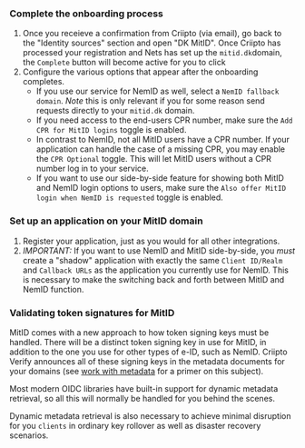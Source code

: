 ### Complete the onboarding process
1. Once you receieve a confirmation from Criipto (via email), go back to the "Identity sources" section and open "DK MitID". Once Criipto has processed your registration and Nets has set up the `mitid.dk`domain, the `Complete` button will become active for you to click
2. Configure the various options that appear after the onboarding completes.
    - If you use our service for NemID as well, select a `NemID fallback domain`. *Note* this is only relevant if you for some reason send requests directly to your `mitid.dk` domain. 
    - If you need access to the end-users CPR number, make sure the `Add CPR for MitID logins` toggle is enabled.
    - In contrast to NemID, not all MitID users have a CPR number. If your application can handle the case of a missing CPR, you may enable the `CPR Optional` toggle. This will let MitID users without a CPR number log in to your service.
    - If you want to use our side-by-side feature for showing both MitID and NemID login options to users, make sure the `Also offer MitID login when NemID is requested` toggle is enabled.

### Set up an application on your MitID domain
 1. Register your application, just as you would for all other integrations. 
 2. *IMPORTANT:* If you want to use NemID and MitID side-by-side, you *must* create a "shadow" application with exactly the same `Client ID/Realm` and `Callback URLs` as the application you currently use for NemID. This is necessary to make the switching back and forth between MitID and NemID function.


### Validating token signatures for MitID
MitID comes with a new approach to how token signing keys must be handled. There will be a distinct token signing key in use for MitID, in addition to the one you use for other types of e-ID, such as NemID. Criipto Verify announces all of these signing keys in the metadata documents for your domains (see [work with metadata](/how-to/work-with-metadata) for a primer on this subject).

Most modern OIDC libraries have built-in support for dynamic metadata retrieval, so all this will normally be handled for you behind the scenes.

Dynamic metadata retrieval is also necessary to achieve minimal disruption for you `clients` in ordinary key rollover as well as disaster recovery scenarios.